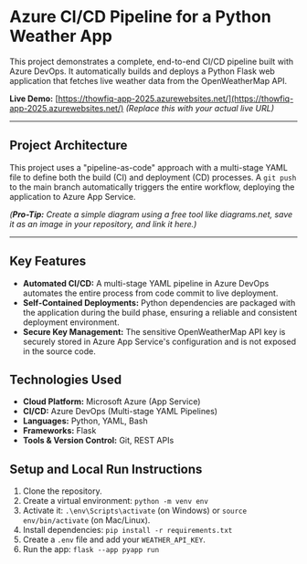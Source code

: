 # Azure CI/CD Pipeline for a Python Weather App

This project demonstrates a complete, end-to-end CI/CD pipeline built with Azure DevOps. It automatically builds and deploys a Python Flask web application that fetches live weather data from the OpenWeatherMap API.

**Live Demo:** [https://thowfiq-app-2025.azurewebsites.net/](https://thowfiq-app-2025.azurewebsites.net/) 
*(Replace this with your actual live URL)*

---
## Project Architecture
This project uses a "pipeline-as-code" approach with a multi-stage YAML file to define both the build (CI) and deployment (CD) processes. A `git push` to the main branch automatically triggers the entire workflow, deploying the application to Azure App Service.


*(**Pro-Tip:** Create a simple diagram using a free tool like diagrams.net, save it as an image in your repository, and link it here.)*

---
## Key Features
- **Automated CI/CD:** A multi-stage YAML pipeline in Azure DevOps automates the entire process from code commit to live deployment.
- **Self-Contained Deployments:** Python dependencies are packaged with the application during the build phase, ensuring a reliable and consistent deployment environment.
- **Secure Key Management:** The sensitive OpenWeatherMap API key is securely stored in Azure App Service's configuration and is not exposed in the source code.

## Technologies Used
- **Cloud Platform:** Microsoft Azure (App Service)
- **CI/CD:** Azure DevOps (Multi-stage YAML Pipelines)
- **Languages:** Python, YAML, Bash
- **Frameworks:** Flask
- **Tools & Version Control:** Git, REST APIs

## Setup and Local Run Instructions
1. Clone the repository.
2. Create a virtual environment: `python -m venv env`
3. Activate it: `.\env\Scripts\activate` (on Windows) or `source env/bin/activate` (on Mac/Linux).
4. Install dependencies: `pip install -r requirements.txt`
5. Create a `.env` file and add your `WEATHER_API_KEY`.
6. Run the app: `flask --app pyapp run`
